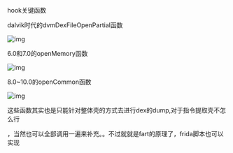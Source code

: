 hook关键函数

dalvik时代的dvmDexFileOpenPartial函数

![![img](https://bbs.pediy.com/upload/attach/202011/715334_3GX3W5QKVJTD3C9.png)](https://bbs.pediy.com/upload/attach/202011/715334_NMJMZZPPXNRM4UH.png)

6.0和7.0的openMemory函数

![img](https://bbs.pediy.com/upload/attach/202011/715334_3GX3W5QKVJTD3C9.png)

8.0~10.0的openCommon函数

![img](https://bbs.pediy.com/upload/attach/202011/715334_8G7H8SFRDY2W8RS.png)

这些函数其实也是只能针对整体壳的方式去进行dex的dump,对于指令提取壳不怎么行

，当然也可以全部调用一遍来补充。。不过就就是fart的原理了，frida脚本也可以实现

